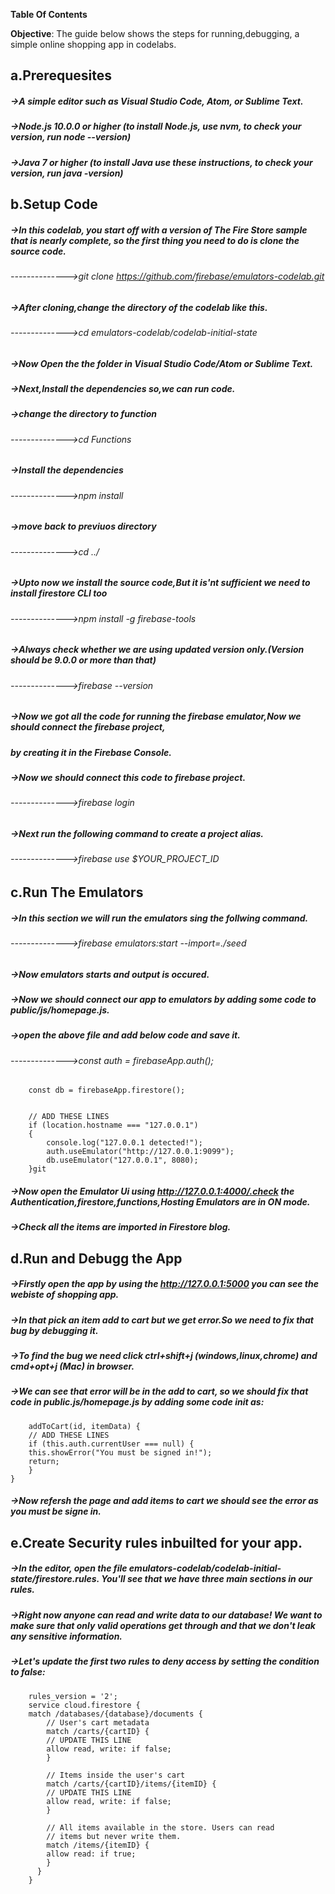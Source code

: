 
**Table Of Contents**

**Objective**: The guide below shows the steps for running,debugging, a simple online shopping app in codelabs.

## a.Prerequesites
##### ->A simple editor such as Visual Studio Code, Atom, or Sublime Text.
##### ->Node.js 10.0.0 or higher (to install Node.js, use nvm, to check your version, run node --version)
##### ->Java 7 or higher (to install Java use these instructions, to check your version, run java -version)

## b.Setup Code
##### ->In this codelab, you start off with a version of The Fire Store sample that is nearly complete, so the first thing you need to do is clone the source code.
###### -------------->git clone https://github.com/firebase/emulators-codelab.git
##### ->After cloning,change the directory of the codelab like this.
###### -------------->cd emulators-codelab/codelab-initial-state
##### ->Now Open the the folder in Visual Studio Code/Atom or Sublime Text.
##### ->Next,Install the dependencies so,we can run code.
##### ->change the directory to function
###### -------------->cd Functions
##### ->Install the dependencies 
###### -------------->npm install
##### ->move back to previuos directory
###### -------------->cd ../
##### ->Upto now we install the source code,But it is'nt sufficient we need to install firestore CLI too
###### -------------->npm install -g firebase-tools
##### ->Always check whether we are using updated version only.(Version should be 9.0.0 or more than that)
###### -------------->firebase --version
##### ->Now we got all the code for running the firebase emulator,Now we should connect the firebase project,
#####   by creating it in the Firebase Console.
##### ->Now we should connect this code to firebase project.
###### -------------->firebase login
##### ->Next run the following command to create a project alias.
###### -------------->firebase use $YOUR_PROJECT_ID
## c.Run The Emulators
##### ->In this section we will run the emulators sing the follwing command.
###### -------------->firebase emulators:start --import=./seed 
##### ->Now emulators starts and output is occured.
##### ->Now we should connect our app to emulators by adding some code to public/js/homepage.js.
##### ->open the above file and add below code and save it.
###### -------------->const auth = firebaseApp.auth();
        const db = firebaseApp.firestore();


        // ADD THESE LINES
        if (location.hostname === "127.0.0.1") 
        {
            console.log("127.0.0.1 detected!");
            auth.useEmulator("http://127.0.0.1:9099");
            db.useEmulator("127.0.0.1", 8080);
        }git 
##### ->Now open the Emulator Ui using http://127.0.0.1:4000/.check the Authentication,firestore,functions,Hosting   Emulators are in ON mode.
##### ->Check all the items are imported in Firestore blog.

## d.Run and Debugg the App
##### ->Firstly open the app by using the http://127.0.0.1:5000 you can see the webiste of shopping app.
##### ->In that pick an item add to cart but we get error.So we need to fix that bug by debugging it.
##### ->To find the bug we need click ctrl+shift+j (windows,linux,chrome) and cmd+opt+j (Mac) in browser.
##### ->We can see that error will be in the add to cart, so we should fix that code in public.js/homepage.js by adding some code init as:
        addToCart(id, itemData) {
        // ADD THESE LINES
        if (this.auth.currentUser === null) {
        this.showError("You must be signed in!");
        return;
        }
    } 
##### ->Now refersh the page and add items to cart we should see the error as you must be signe in.

## e.Create Security rules inbuilted for your app.
##### ->In the editor, open the file emulators-codelab/codelab-initial-state/firestore.rules. You'll see that we have three main sections in our rules.
##### ->Right now anyone can read and write data to our database! We want to make sure that only valid operations get through and that we don't leak any sensitive information.
##### ->Let's update the first two rules to deny access by setting the condition to false:
        rules_version = '2';
        service cloud.firestore {
        match /databases/{database}/documents {
            // User's cart metadata
            match /carts/{cartID} {
            // UPDATE THIS LINE
            allow read, write: if false;
            }

            // Items inside the user's cart
            match /carts/{cartID}/items/{itemID} {
            // UPDATE THIS LINE
            allow read, write: if false;
            }

            // All items available in the store. Users can read
            // items but never write them.
            match /items/{itemID} {
            allow read: if true;
            }
          }
        }
        



